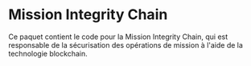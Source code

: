 # Mission Integrity Chain

Ce paquet contient le code pour la Mission Integrity Chain, qui est responsable de la sécurisation des opérations de mission à l'aide de la technologie blockchain.
